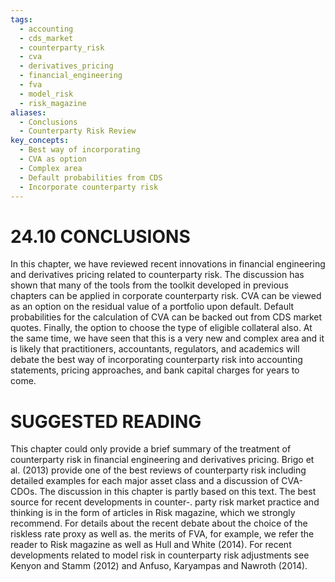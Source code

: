 ```yaml
---
tags:
  - accounting
  - cds_market
  - counterparty_risk
  - cva
  - derivatives_pricing
  - financial_engineering
  - fva
  - model_risk
  - risk_magazine
aliases:
  - Conclusions
  - Counterparty Risk Review
key_concepts:
  - Best way of incorporating
  - CVA as option
  - Complex area
  - Default probabilities from CDS
  - Incorporate counterparty risk
---
```


# 24.10 CONCLUSIONS  

In this chapter, we have reviewed recent innovations in financial engineering and derivatives pricing related to counterparty risk. The discussion has shown that many of the tools from the toolkit developed in previous chapters can be applied in corporate counterparty risk. CVA can be viewed as an option on the residual value of a portfolio upon default. Default probabilities for the calculation of CVA can be backed out from CDS market quotes. Finally, the option to choose the type of eligible collateral also. At the same time, we have seen that this is a very new and complex area and it is likely that practitioners, accountants, regulators, and academics will debate the best way of incorporating counterparty risk into accounting statements, pricing approaches, and bank capital charges for years to come.  

# SUGGESTED READING  

This chapter could only provide a brief summary of the treatment of counterparty risk in financial engineering and derivatives pricing. Brigo et al. (2013) provide one of the best reviews of counterparty risk including detailed examples for each major asset class and a discussion of CVA-CDOs. The discussion in this chapter is partly based on this text. The best source for recent developments in counter-. party risk market practice and thinking is in the form of articles in Risk magazine, which we strongly recommend. For details about the recent debate about the choice of the riskless rate proxy as well as. the merits of FVA, for example, we refer the reader to Risk magazine as well as Hull and White (2014). For recent developments related to model risk in counterparty risk adjustments see Kenyon and Stamm (2012) and Anfuso, Karyampas and Nawroth (2014).  